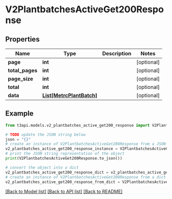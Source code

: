 # V2PlantbatchesActiveGet200Response


## Properties

Name | Type | Description | Notes
------------ | ------------- | ------------- | -------------
**page** | **int** |  | [optional] 
**total_pages** | **int** |  | [optional] 
**page_size** | **int** |  | [optional] 
**total** | **int** |  | [optional] 
**data** | [**List[MetrcPlantBatch]**](MetrcPlantBatch.md) |  | [optional] 

## Example

```python
from t3api.models.v2_plantbatches_active_get200_response import V2PlantbatchesActiveGet200Response

# TODO update the JSON string below
json = "{}"
# create an instance of V2PlantbatchesActiveGet200Response from a JSON string
v2_plantbatches_active_get200_response_instance = V2PlantbatchesActiveGet200Response.from_json(json)
# print the JSON string representation of the object
print(V2PlantbatchesActiveGet200Response.to_json())

# convert the object into a dict
v2_plantbatches_active_get200_response_dict = v2_plantbatches_active_get200_response_instance.to_dict()
# create an instance of V2PlantbatchesActiveGet200Response from a dict
v2_plantbatches_active_get200_response_from_dict = V2PlantbatchesActiveGet200Response.from_dict(v2_plantbatches_active_get200_response_dict)
```
[[Back to Model list]](../README.md#documentation-for-models) [[Back to API list]](../README.md#documentation-for-api-endpoints) [[Back to README]](../README.md)


